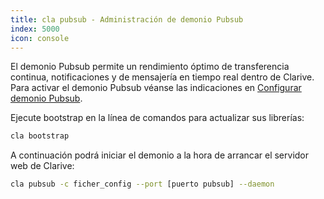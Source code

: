 ```yaml
---
title: cla pubsub - Administración de demonio Pubsub
index: 5000
icon: console
---
```


El demonio Pubsub permite un rendimiento óptimo de transferencia continua, notificaciones y de mensajería en tiempo real
dentro de Clarive. Para activar el demonio Pubsub véanse las indicaciones en
[Configurar demonio Pubsub](/how-to/config-pubsub).

Ejecute bootstrap en la línea de comandos para actualizar sus librerías:

```bash
cla bootstrap
```

A continuación podrá iniciar el demonio a la hora de arrancar el servidor web de Clarive:

```bash
cla pubsub -c ficher_config --port [puerto pubsub] --daemon
```
